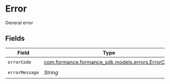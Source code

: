 # Error

General error


## Fields

| Field                                                                                 | Type                                                                                  | Required                                                                              | Description                                                                           |
| ------------------------------------------------------------------------------------- | ------------------------------------------------------------------------------------- | ------------------------------------------------------------------------------------- | ------------------------------------------------------------------------------------- |
| `errorCode`                                                                           | [com.formance.formance_sdk.models.errors.ErrorCode](../../models/errors/ErrorCode.md) | :heavy_check_mark:                                                                    | N/A                                                                                   |
| `errorMessage`                                                                        | *String*                                                                              | :heavy_check_mark:                                                                    | N/A                                                                                   |